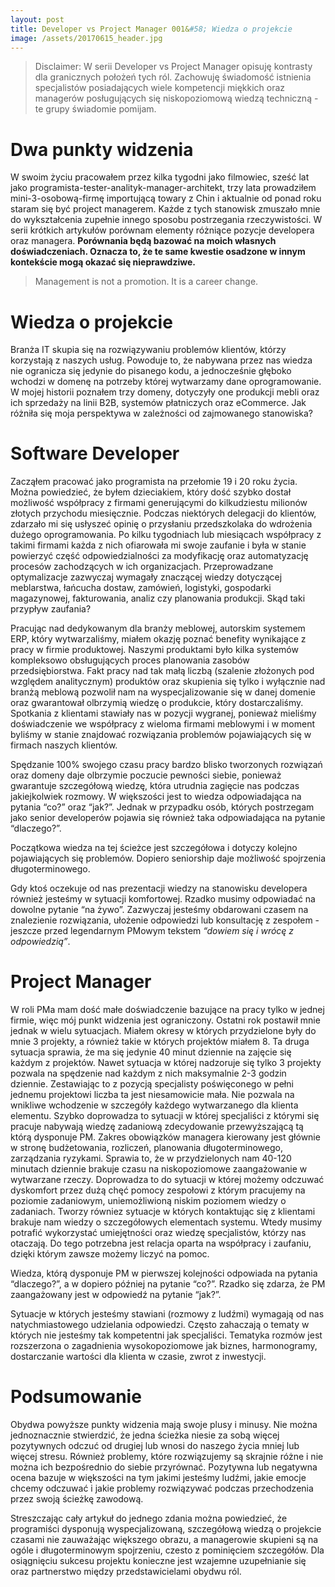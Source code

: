 ```yaml
---
layout: post
title: Developer vs Project Manager 001&#58; Wiedza o projekcie
image: /assets/20170615_header.jpg
---
```


> Disclaimer: W serii Developer vs Project Manager opisuję kontrasty dla granicznych położeń tych ról. Zachowuję świadomość istnienia specjalistów posiadających wiele kompetencji miękkich oraz managerów posługujących się niskopoziomową wiedzą techniczną - te grupy świadomie pomijam.

# Dwa punkty widzenia

W swoim życiu pracowałem przez kilka tygodni jako filmowiec, sześć lat jako programista-tester-analityk-manager-architekt, trzy lata prowadziłem mini-3-osobową-firmę importującą towary z Chin i aktualnie od ponad roku staram się być project managerem. Każde z tych stanowisk zmuszało mnie do wykształcenia zupełnie innego sposobu postrzegania rzeczywistości. W serii krótkich artykułów porównam elementy różniące pozycje developera oraz managera. **Porównania będą bazować na moich własnych doświadczeniach. Oznacza to, że te same kwestie osadzone w innym kontekście mogą okazać się nieprawdziwe.**

> Management is not a promotion. It is a career change.

# Wiedza o projekcie

Branża IT skupia się na rozwiązywaniu problemów klientów, którzy korzystają z naszych usług. Powoduje to, że nabywana przez nas wiedza nie ogranicza się jedynie do pisanego kodu, a jednocześnie głęboko wchodzi w domenę na potrzeby której wytwarzamy dane oprogramowanie. W mojej historii poznałem trzy domeny, dotyczyły one produkcji mebli oraz ich sprzedaży na linii B2B, systemów płatniczych oraz eCommerce. Jak różniła się moja perspektywa w zależności od zajmowanego stanowiska?

# Software Developer

Zacząłem pracować jako programista na przełomie 19 i 20 roku życia. Można powiedzieć, że byłem dzieciakiem, który dość szybko dostał możliwość współpracy z firmami generującymi do kilkudziestu milionów złotych przychodu miesięcznie. Podczas niektórych delegacji do klientów, zdarzało mi się usłyszeć opinię o przysłaniu przedszkolaka do wdrożenia dużego oprogramowania. Po kilku tygodniach lub miesiącach współpracy z takimi firmami każda z nich ofiarowała mi swoje zaufanie i była w stanie powierzyć część odpowiedzialności za modyfikację oraz automatyzację procesów zachodzących w ich organizacjach. Przeprowadzane optymalizacje zazwyczaj wymagały znaczącej wiedzy dotyczącej meblarstwa, łańcucha dostaw, zamówień, logistyki, gospodarki magazynowej, fakturowania, analiz czy planowania produkcji. Skąd taki przypływ zaufania?

Pracując nad dedykowanym dla branży meblowej, autorskim systemem ERP, który wytwarzaliśmy, miałem okazję poznać benefity wynikające z pracy w firmie produktowej. Naszymi produktami było kilka systemów kompleksowo obsługujących proces planowania zasobów przedsiębiorstwa. Fakt pracy nad tak małą liczbą (szalenie złożonych pod względem analitycznym) produktów oraz skupienia się tylko i wyłącznie nad branżą meblową pozwolił nam na wyspecjalizowanie się w danej domenie oraz gwarantował olbrzymią wiedzę o produkcie, który dostarczaliśmy. Spotkania z klientami stawiały nas w pozycji wygranej, ponieważ mieliśmy doświadczenie we współpracy z wieloma firmami meblowymi i w moment byliśmy w stanie znajdować rozwiązania problemów pojawiających się w firmach naszych klientów.

Spędzanie 100% swojego czasu pracy bardzo blisko tworzonych rozwiązań oraz domeny daje olbrzymie poczucie pewności siebie, ponieważ gwarantuje szczegółową wiedzę, która utrudnia zagięcie nas podczas jakiejkolwiek rozmowy. W większości jest to wiedza odpowiadająca na pytania “co?” oraz “jak?”. Jednak w przypadku osób, których postrzegam jako senior developerów pojawia się również taka odpowiadająca na pytanie “dlaczego?”.

Początkowa wiedza na tej ścieżce jest szczegółowa i dotyczy kolejno pojawiających się problemów. Dopiero seniorship daje możliwość spojrzenia długoterminowego.

Gdy ktoś oczekuje od nas prezentacji wiedzy na stanowisku developera również jesteśmy w sytuacji komfortowej. Rzadko musimy odpowiadać na dowolne pytanie “na żywo”. Zazwyczaj jesteśmy obdarowani czasem na znalezienie rozwiązania, ułożenie odpowiedzi lub konsultację z zespołem - jeszcze przed legendarnym PMowym tekstem _“dowiem się i wrócę z odpowiedzią”_.

# Project Manager

W roli PMa mam dość małe doświadczenie bazujące na pracy tylko w jednej firmie, więc mój punkt widzenia jest ograniczony. Ostatni rok postawił mnie jednak w wielu sytuacjach. Miałem okresy w których przydzielone były do mnie 3 projekty, a również takie w których projektów miałem 8. Ta druga sytuacja sprawia, że ma się jedynie 40 minut dziennie na zajęcie się każdym z projektów. Nawet sytuacja w której nadzoruje się tylko 3 projekty pozwala na spędzenie nad każdym z nich maksymalnie 2-3 godzin dziennie. Zestawiając to z pozycją specjalisty poświęconego w pełni jednemu projektowi liczba ta jest niesamowicie mała. Nie pozwala na wnikliwe wchodzenie w szczegóły każdego wytwarzanego dla klienta elementu. Szybko doprowadza to sytuacji w której specjaliści z którymi się pracuje nabywają wiedzę zadaniową zdecydowanie przewyższającą tą którą dysponuje PM. Zakres obowiązków managera kierowany jest głównie w stronę budżetowania, rozliczeń, planowania długoterminowego, zarządzania ryzykami. Sprawia to, że w przydzielonych nam 40-120 minutach dziennie brakuje czasu na niskopoziomowe zaangażowanie w wytwarzane rzeczy. Doprowadza to do sytuacji w której możemy odczuwać dyskomfort przez dużą chęć pomocy zespołowi z którym pracujemy na poziomie zadaniowym, uniemożliwioną niskim poziomem wiedzy o zadaniach. Tworzy równiez sytuacje w których kontaktując się z klientami brakuje nam wiedzy o szczegółowych elementach systemu. Wtedy musimy potrafić wykorzystać umiejętności oraz wiedzę specjalistów, którzy nas otaczają. Do tego potrzebna jest relacja oparta na współpracy i zaufaniu, dzięki którym zawsze możemy liczyć na pomoc.

Wiedza, którą dysponuje PM w pierwszej kolejności odpowiada na pytania “dlaczego?”, a w dopiero później na pytanie “co?”. Rzadko się zdarza, że PM zaangażowany jest w odpowiedź na pytanie “jak?”.

Sytuacje w których jesteśmy stawiani (rozmowy z ludźmi) wymagają od nas natychmiastowego udzielania odpowiedzi. Często zahaczają o tematy w których nie jesteśmy tak kompetentni jak specjaliści. Tematyka rozmów jest rozszerzona o zagadnienia wysokopoziomowe jak biznes, harmonogramy, dostarczanie wartości dla klienta w czasie, zwrot z inwestycji.

# Podsumowanie

Obydwa powyższe punkty widzenia mają swoje plusy i minusy. Nie można jednoznacznie stwierdzić, że jedna ścieżka niesie za sobą więcej pozytywnych odczuć od drugiej lub wnosi do naszego życia mniej lub więcej stresu. Również problemy, które rozwiązujemy są skrajnie różne i nie można ich bezpośrednio do siebie przyrównać. Pozytywna lub negatywna ocena bazuje w większości na tym jakimi jesteśmy ludźmi, jakie emocje chcemy odczuwać i jakie problemy rozwiązywać podczas przechodzenia przez swoją ścieżkę zawodową.

Streszczając cały artykuł do jednego zdania można powiedzieć, że programiści dysponują wyspecjalizowaną, szczegółową wiedzą o projekcie czasami nie zauważając większego obrazu, a managerowie skupieni są na ogóle i długoterminowym spojrzeniu, czesto z pominięciem szczegółów. Dla osiągnięciu sukcesu projektu konieczne jest wzajemne uzupełnianie się oraz partnerstwo między przedstawicielami obydwu ról.
